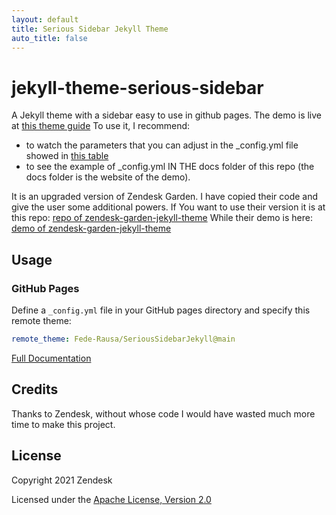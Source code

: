 ```yaml
---
layout: default
title: Serious Sidebar Jekyll Theme
auto_title: false
---
```


# jekyll-theme-serious-sidebar

A Jekyll theme with a sidebar easy to use in github pages.
The demo is live at [this theme guide](https://fede-rausa.github.io/SeriousSidebarJekyll/) 
To use it, I recommend:
- to watch the parameters that you can adjust in the _config.yml file showed in [this table](https://fede-rausa.github.io/SeriousSidebarJekyll/customization/additional.html)
- to see the example of _config.yml IN THE docs folder of this repo (the docs folder is the website of the demo).

It is an upgraded version of Zendesk Garden. I have copied their code and give the user some additional powers.
If You want to use their version it is at this repo: [repo of zendesk-garden-jekyll-theme]( https://github.com/zendesk/jekyll-theme-zendesk-garden)
While their demo is here: [demo of zendesk-garden-jekyll-theme](https://zendesk.github.io/jekyll-theme-zendesk-garden/)

## Usage

### GitHub Pages

Define a `_config.yml` file in your GitHub pages directory and specify this remote theme:

```yaml
remote_theme: Fede-Rausa/SeriousSidebarJekyll@main
```

[Full Documentation](https://fede-rausa.github.io/SeriousSidebarJekyll/)

## Credits
Thanks to Zendesk, without whose code I would have wasted much more time to make this project.


## License

Copyright 2021 Zendesk

Licensed under the [Apache License, Version 2.0](LICENSE.txt)
